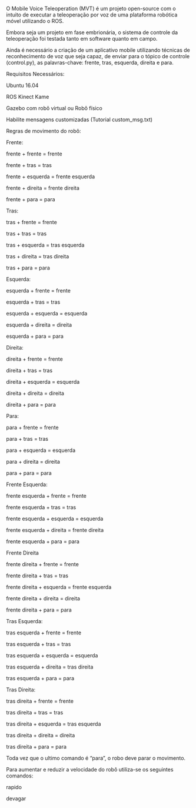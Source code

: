 O Mobile Voice Teleoperation (MVT) é um projeto open-source com o intuito de executar a teleoperação por voz de uma plataforma robótica móvel utilizando o ROS.

Embora seja um projeto em fase embrionária, o sistema de controle da teleoperação foi testada tanto em software quanto em campo.

Ainda é necessário a criação de um aplicativo mobile utilizando técnicas de reconhecimento de voz que seja capaz, de enviar para o tópico de controle (control.py), as palavras-chave: frente, tras, esquerda, direita e para.

Requisitos Necessários:

Ubuntu 16.04

ROS Kinect Kame

Gazebo com robô virtual ou Robô físico

Habilite mensagens customizadas (Tutorial custom_msg.txt)

Regras de movimento do robô:

Frente:

frente + frente = frente

frente + tras = tras

frente + esquerda = frente esquerda

frente + direita = frente direita

frente + para = para

Tras:

tras + frente = frente

tras + tras = tras

tras + esquerda = tras esquerda

tras + direita = tras direita

tras + para = para

Esquerda:

esquerda + frente = frente

esquerda + tras = tras

esquerda + esquerda = esquerda

esquerda + direita = direita

esquerda + para = para

Direita:

direita + frente = frente

direita + tras = tras

direita + esquerda = esquerda

direita + direita = direita

direita + para = para

Para:

para + frente = frente

para + tras = tras

para + esquerda = esquerda

para + direita = direita

para + para = para

Frente Esquerda:

frente esquerda + frente = frente

frente esquerda + tras = tras

frente esquerda + esquerda = esquerda

frente esquerda + direita = frente direita

frente esquerda + para = para

Frente Direita

frente direita + frente = frente

frente direita + tras = tras

frente direita + esquerda = frente esquerda

frente direita + direita = direita

frente direita + para = para

Tras Esquerda:

tras esquerda + frente = frente

tras esquerda + tras = tras

tras esquerda + esquerda = esquerda

tras esquerda + direita = tras direita

tras esquerda + para = para

Tras Direita:

tras direita + frente = frente

tras direita + tras = tras

tras direita + esquerda = tras esquerda

tras direita + direita = direita

tras direita + para = para

Toda vez que o ultimo comando é “para”, o robo deve parar o movimento.

Para aumentar e reduzir a velocidade do robô utiliza-se os seguintes comandos:

rapido

devagar
